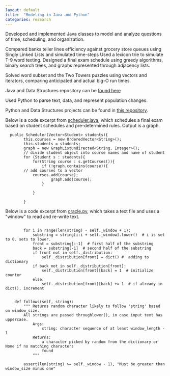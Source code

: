 ```yaml
---
layout: default
title:  "Modeling in Java and Python"
categories: research
---
```


Developed and implemented Java classes to model and analyze questions of time, scheduling, and organization. 

Compared banks teller lines efficiency against grocery store queues using Singly Linked Lists and simulated time-steps
Used a lexicon trie to simulate T-9 word texting.
Designed a final exam schedule using greedy algorithms, binary search trees, and graphs represented through adjacency lists.

Solved word subset and the Two Towers puzzles using vectors and iterators, comparing anticipated and actual big-O run times.

Java and Data Structures repository can be [found here](https://github.com/londonmeanswild/java)

Used Python to parse text, data, and represent population changes. 

Python and Data Structures projects can be found in [this repository](https://github.com/londonmeanswild/python_134_classwork). 


Below is a code excerpt from [scheduler.java](https://github.com/londonmeanswild/java/blob/master/Exam%20Scheduling%20(graphs)/Scheduler.java), which schedules a final exam based on student schedules and pre-determined rules. Output is a graph. 

```
  public Scheduler(Vector<Student> students){
        this.courses = new OrderedVector<String>();
        this.students = students;
        graph = new GraphListUndirected<String, Integer>();
        // divide student object into course names and name of student
        for (Student s : students){
            for(String course : s.getCourses()){
                if (!graph.contains(course)){
        // add courses to a vector
            courses.add(course);
                    graph.add(course);
                }

            }

        }

```

Below is a code excerpt from [oracle.py](https://github.com/londonmeanswild/python_classwork/blob/master/oracle.py), which takes a text file and uses a "window" to read and re-write text.

```

        for i in range(len(string) - self._window + 1):
            substring = string[i:i + self._window].lower()  # i is set to 0. sets to lower.
            front = substring[:-1]  # first half of the substring
            back = substring[-1]  # second half of the substring
            if front not in self._distribution:
                self._distribution[front] = dict() #  adding to dictionary
            if back not in self._distribution[front]:
                self._distribution[front][back] = 1  # initialize counter
            else:
                self._distribution[front][back] += 1  # if already in dict(), increment


    def follows(self, string):
        """ Returns random character likely to follow 'string' based on window_size.
        All strings are passed throughlower(), in case input text has uppercase.
            Args:
                string: character sequence of at least window_length - 1
            Returns:
                a character picked by random from the dictionary or None if no matching characters
                found
            """

        assert(len(string) >= self._window - 1), "Must be greater than window_size minus one"

```
